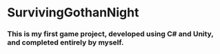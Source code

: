 # SurvivingGothanNight
### This is my first game project, developed using C# and Unity, and completed entirely by myself.
